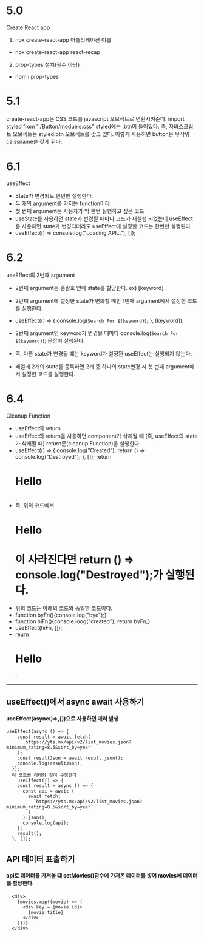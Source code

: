 # 5.0

Create React app

1. npx create-react-app 어플리케이션 이름

- npx create-react-app react-recap

2. prop-types 설치(필수 아님)

- npm i prop-types

# 5.1

create-react-app은 CSS 코드를 javascript 오브젝트로 변환시켜준다.
import styled from "./Button/moduels.css"
styled에는 .btn이 들어있다.
즉, 자바스크립트 오브젝트는 styled.btn 오브젝트를 갖고 있다.
이렇게 사용하면 button은 무작위 calssname을 갖게 된다.

# 6.1

useEffect

- State가 변경되도 한번만 실행한다.
- 두 개의 argument를 가지는 function이다.
- 첫 번째 argument는 사용자가 딱 한번 실행하고 싶은 코드
- useState를 사용하면 state가 변경될 때마다 코드가 재실행 되었는데 useEffect를 사용하면 state가 변경되더라도 useEffect에 설정한 코드는 한번만 실행된다.
- useEffect(() => console.log("Loading API..."), []);

# 6.2

useEffect의 2번째 argument

- 2번째 argument는 중괄호 안에 state를 할당한다. ex) [keyword]
- 2번째 argument에 설정한 state가 변화할 때만 1번째 argument에서 설정한 코드를 실행한다.
- useEffect(() => {
  console.log(`Search For ${keyword}`);
  }, [keyword]);
- 2번째 argument인 keyword가 변경될 때마다 console.log(`Search For ${keyword}`); 문장이 실행된다.
- 즉, 다른 state가 변경될 떄는 keyword가 설정된 useEffect는 실행되지 않는다.

- 배열에 2개의 state를 등록하면 2개 중 하나의 state변경 시 첫 번째 argument에서 설정한 코드를 실행한다.

# 6.4

Cleanup Function

- useEffect의 return
- useEffect의 return을 사용하면 component가 삭제될 때 (즉, useEffect의 state가 삭제될 때) return문(cleanup Function)을 실행한다.
- useEffect(() => {
  console.log("Created");
  return () => console.log("Destroyed");
  }, []);
  return <h1>Hello</h1>;
- 즉, 위의 코드에서 <h1>Hello<h1>이 사라진다면 return () => console.log("Destroyed");가 실행된다.
- 위의 코드는 아래의 코드와 동일한 코드이다.
- function byFn(){console.log("bye");}
- function hiFn(){console.loog("created"); return byFn;}
- useEffect(hiFn, []);
- reurn <h1>Hello</h1>;

---

## useEffect()에서 async await 사용하기

#### useEffect(async()=>,[])으로 사용하면 에러 발생

```
useEffect(async () => {
    const result = await fetch(
      `https://yts.mx/api/v2/list_movies.json?minimum_rating=8.5&sort_by=year`
    );
    const resultJson = await result.json();
    console.log(resultJson);
  });
  이 코드를 아래와 같이 수정한다
    useEffect(() => {
    const result = async () => {
      const api = await (
        await fetch(
          `https://yts.mx/api/v2/list_movies.json?minimum_rating=8.5&sort_by=year`
        )
      ).json();
      console.log(api);
    };
    result();
  }, []);
```

## API 데이터 표출하기

#### api로 데이터를 가져올 떄 setMovies()함수에 가져온 데이터를 넣어 movies에 데이터를 할당한다.

```
  <div>
    {movies.map((movie) => (
      <div key = {movie.id}>
        {movie.title}
      </div>
    )})}
  </div>
```
